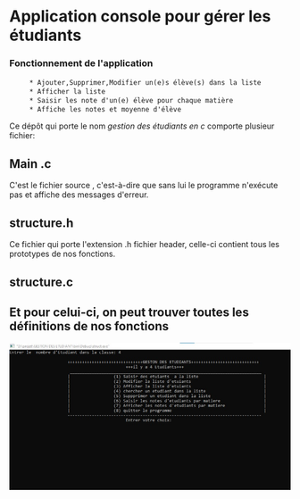 
# Application console pour gérer les étudiants 
  ### Fonctionnement de l'application
         * Ajouter,Supprimer,Modifier un(e)s élève(s) dans la liste
         * Afficher la liste
         * Saisir les note d'un(e) élève pour chaque matière
         * Affiche les notes et moyenne d'élève
Ce dépôt qui porte le nom _gestion des étudiants en c_ comporte plusieur fichier:
## Main .c
C'est le fichier source , c'est-à-dire que sans lui le programme n'exécute pas et affiche des messages d'erreur.
## structure.h
Ce fichier qui porte l'extension .h fichier header, celle-ci contient tous les prototypes de nos fonctions.
## structure.c
 Et pour celui-ci, on peut trouver toutes les définitions de nos fonctions
----------
![](https://github.com/NirinaMickael/Gestion_des_etudiants_en_C/blob/main/IMG_20211025_144746.jpg)
